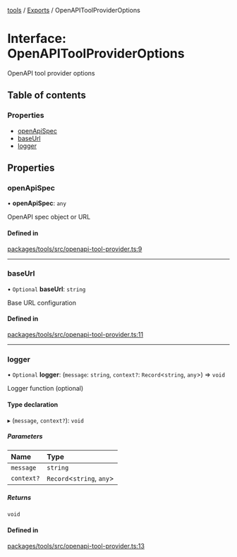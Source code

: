 <!-- 
 ⚠️  AUTO-GENERATED FILE - DO NOT EDIT MANUALLY
 This file is automatically generated by scripts/docs-generator.js
 To make changes, edit the source TypeScript files or update the generator script
-->

[tools](../../) / [Exports](../modules) / OpenAPIToolProviderOptions

# Interface: OpenAPIToolProviderOptions

OpenAPI tool provider options

## Table of contents

### Properties

- [openApiSpec](OpenAPIToolProviderOptions#openapispec)
- [baseUrl](OpenAPIToolProviderOptions#baseurl)
- [logger](OpenAPIToolProviderOptions#logger)

## Properties

### openApiSpec

• **openApiSpec**: `any`

OpenAPI spec object or URL

#### Defined in

[packages/tools/src/openapi-tool-provider.ts:9](https://github.com/woojubb/robota/blob/71f062d020afc1eae0c94155ab9c882c78b871e7/packages/tools/src/openapi-tool-provider.ts#L9)

___

### baseUrl

• `Optional` **baseUrl**: `string`

Base URL configuration

#### Defined in

[packages/tools/src/openapi-tool-provider.ts:11](https://github.com/woojubb/robota/blob/71f062d020afc1eae0c94155ab9c882c78b871e7/packages/tools/src/openapi-tool-provider.ts#L11)

___

### logger

• `Optional` **logger**: (`message`: `string`, `context?`: `Record`\<`string`, `any`\>) => `void`

Logger function (optional)

#### Type declaration

▸ (`message`, `context?`): `void`

##### Parameters

| Name | Type |
| :------ | :------ |
| `message` | `string` |
| `context?` | `Record`\<`string`, `any`\> |

##### Returns

`void`

#### Defined in

[packages/tools/src/openapi-tool-provider.ts:13](https://github.com/woojubb/robota/blob/71f062d020afc1eae0c94155ab9c882c78b871e7/packages/tools/src/openapi-tool-provider.ts#L13)
